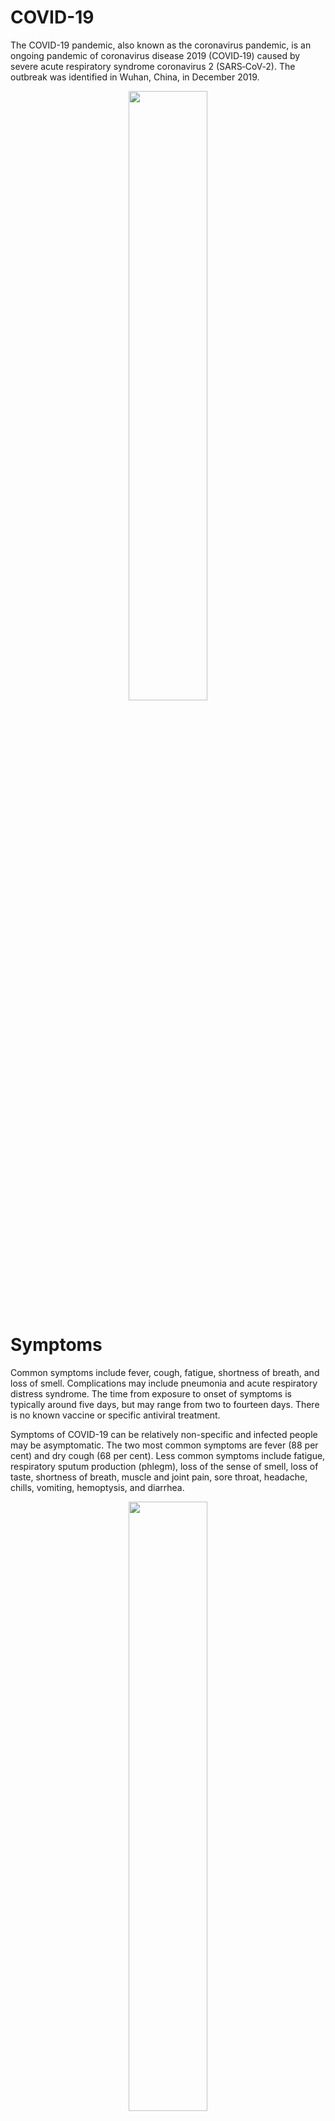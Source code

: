 # COVID-19

The COVID-19 pandemic, also known as the coronavirus pandemic, is an ongoing pandemic of coronavirus disease 2019 (COVID‑19) caused by severe acute respiratory syndrome coronavirus 2 (SARS‑CoV‑2). The outbreak was identified in Wuhan, China, in December 2019.

<p align="center">
  <img src="https://upload.wikimedia.org/wikipedia/commons/thumb/3/3b/COVID-19_Outbreak_World_Map_per_Capita.svg/1200px-COVID-19_Outbreak_World_Map_per_Capita.svg.png" width="50%">
</p>

# Symptoms

Common symptoms include fever, cough, fatigue, shortness of breath, and loss of smell. Complications may include pneumonia and acute respiratory distress syndrome. The time from exposure to onset of symptoms is typically around five days, but may range from two to fourteen days. There is no known vaccine or specific antiviral treatment.

Symptoms of COVID-19 can be relatively non-specific and infected people may be asymptomatic. The two most common symptoms are fever (88 per cent) and dry cough (68 per cent). Less common symptoms include fatigue, respiratory sputum production (phlegm), loss of the sense of smell, loss of taste, shortness of breath, muscle and joint pain, sore throat, headache, chills, vomiting, hemoptysis, and diarrhea.

<p align="center">
  <img src="https://upload.wikimedia.org/wikipedia/commons/thumb/3/33/Symptoms_of_coronavirus_disease_2019_4.0.svg/495px-Symptoms_of_coronavirus_disease_2019_4.0.svg.png" width="50%">
</p>


The WHO says approximately one person in five becomes seriously ill and has difficulty breathing. The U.S. Centers for Disease Control and Prevention (CDC) lists emergency symptoms as difficulty breathing, persistent chest pain or pressure, sudden confusion, difficulty waking, and bluish face or lips; immediate medical attention is advised if these symptoms are present.

# Goal

The intent is to classify the X-Rays into normal lung and COVID-19.

# Thinking Process

The opacities are vague and fuzzy clouds of white in the darkness of the lungs. As the differences between normal and COVID-19 X-Rays were extremely subtle, high contrast images were created to make it relatively easier to classify.


<p align="center">
  <img src="https://healthcare-in-europe.com/media/story_section_image/4670/image-01-marti-beide.jpg" width="50%">
</p>
X-Ray of an infected person exhibits some light patches in the lungs. 

# Training and Testing 

Training with 5216 images.
Testing with 624 images.

# Conclusion

The convolutional neural network produces 0.8670 accuracy. It is a big resource for the doctors working in such dangerous conditions to easily identify this major symptom of COVID-19 by feeding these X-Rays into the neural network.

# Future Work 

1)For this model to be more accurate, we will need more datasets.<br>
2)A user interface can be made in future in order to make things easy.
